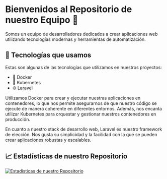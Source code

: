 # Bienvenidos al Repositorio de nuestro Equipo 🤝

Somos un equipo de desarrolladores dedicados a crear aplicaciones web utilizando tecnologías modernas y herramientas de automatización.

## 🔧 Tecnologías que usamos

Estas son algunas de las tecnologías que utilizamos en nuestros proyectos:

- 🐳 Docker
- 🚀 Kubernetes
- 🌐 Laravel

Utilizamos Docker para crear y ejecutar nuestras aplicaciones en contenedores, lo que nos permite asegurarnos de que nuestro código se ejecute de manera coherente en diferentes entornos. Además, nos encanta utilizar Kubernetes para orquestar y gestionar nuestros contenedores en producción.

En cuanto a nuestro stack de desarrollo web, Laravel es nuestro framework de elección. Nos gusta su simplicidad y la facilidad con la que se pueden crear aplicaciones robustas y escalables.

## 📈 Estadísticas de nuestro Repositorio

[![Estadísticas de nuestro Repositorio](https://github-readme-stats.vercel.app/api?username=NOMBRE_DE_USUARIO&show_icons=true&theme=tokyonight)](https://github.com/NOMBRE_DE_USUARIO)

